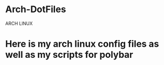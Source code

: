 # Arch-DotFiles
ARCH LINUX 

# Here is my arch linux config files as well as my scripts for polybar

